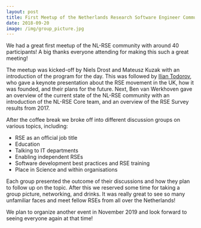 ```yaml
---
layout: post
title: First Meetup of the Netherlands Research Software Engineer Community
date: 2018-09-20
image: /img/group_picture.jpg
---
```


We had a great first meetup of the NL-RSE community with around 40 participants!
A big thanks everyone attending for making this such a great meeting!

<!--break-->

The meetup was kicked-off by Niels Drost and Mateusz Kuzak with an introduction of the program for the day.
This was followed by [Ilian Todorov](http://nl-rse.org/resources/20180920/keynote-ilian-todorov.pdf), who
gave a keynote presentation about the RSE movement in the UK, how it was founded, and their plans for the future.
Next, Ben van Werkhoven gave an overview of the current state of the NL-RSE community with an introduction of the
NL-RSE Core team, and an overview of the RSE Survey results from 2017.

After the coffee break we broke off into different discussion groups on various topics, including:
- RSE as an official job title
- Education
- Talking to IT departments
- Enabling independent RSEs
- Software development best practices and RSE training
- Place in Science and within organisations

Each group presented the outcome of their discussions and how they plan to follow up on the topic. After this we reserved 
some time for taking a group picture, networking, and drinks. It was really great to see so many unfamiliar faces and meet 
fellow RSEs from all over the Netherlands!

We plan to organize another event in November 2019 and look forward to seeing everyone again at that time!

